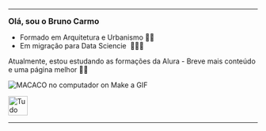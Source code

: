 <hr />
<p dir="auto"><span style="font-size:16px"><strong>Ol&aacute;, sou o Bruno Carmo</strong></span></p>

<ul dir="auto">
	<li><span style="font-size:14px">Formado em Arquitetura e Urbanismo&nbsp;👷🏼</span></li>
	<li><span style="font-size:14px">Em migra&ccedil;&atilde;o para Data Sciencie&nbsp;&nbsp;👨🏼&zwj;💻&nbsp;</span></li>
</ul>

<p><span style="font-size:14px">Atualmente, estou estudando as forma&ccedil;&otilde;es da Alura - Breve mais conte&uacute;do e uma p&aacute;gina melhor&nbsp;🤞🏼</span></p>

<p><img alt="MACACO no computador on Make a GIF" src="https://i.makeagif.com/media/3-24-2016/xKtSm6.gif" /></p>

<p><a href="https://www.linkedin.com/in/brunomcarmo/"><img alt="Tudo sobre LinkedIn - História e Notícias" height="39" src="https://t.ctcdn.com.br/09Y6BbLFxNn7XGCYRGzEI0p0oy8=/400x400/smart/filters:format(webp)/i490027.jpeg" width="39" /></a></p>

<hr />
<p>&nbsp;</p>
